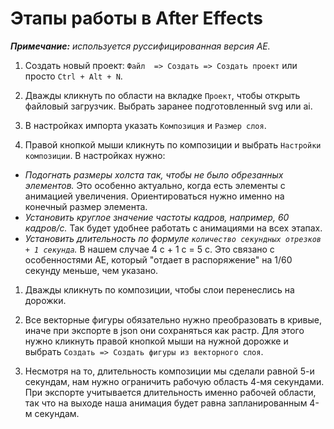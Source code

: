 # Этапы работы в After Effects

***Примечание:*** *используется руссифицированная версия AE.*

1. Создать новый проект: `Файл  => Создать => Создать проект` или просто `Ctrl + Alt + N`.

1. Дважды кликнуть по области на вкладке `Проект`, чтобы открыть файловый загрузчик. Выбрать заранее подготовленный svg или ai.

1. В настройках импорта указать `Композиция` и `Размер слоя`.

1. Правой кнопкой мыши кликнуть по композиции и выбрать `Настройки композиции`. В настройках нужно:
 - *Подогнать размеры холста так, чтобы не было обрезанных элементов.* Это особенно актуально, когда есть элементы с анимацией увеличения. Ориентироваться нужно именно на конечный размер элемента.
 - *Установить круглое значение частоты кадров, например, 60 кадров/с.* Так будет удобнее работать с анимациями на всех этапах.
 - *Установить длительность по формуле `количество секундных отрезков + 1 секунда`.* В нашем случае 4 с + 1 с = 5 с. Это связано с особенностями AE, который "отдает в распоряжение" на 1/60 секунду меньше, чем указано.

1. Дважды кликнуть по композиции, чтобы слои перенеслись на дорожки.

1. Все векторные фигуры обязательно нужно преобразовать в кривые, иначе при экспорте в json они сохраняться как растр. Для этого нужно кликнуть правой кнопкой мыши на нужной дорожке и выбрать `Создать => Создать фигуры из векторного слоя`.

1. Несмотря на то, длительность композиции мы сделали равной 5-и секундам, нам нужно ограничить рабочую область 4-мя секундами. При экспорте учитывается длительность именно рабочей области, так что на выходе наша анимация будет равна запланированным 4-м секундам.